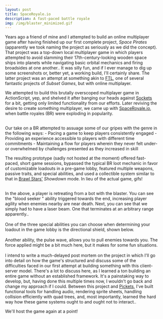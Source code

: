 ```yaml
---
layout: post
title: SpaceRoyale.io
description: A fast-paced battle royale
img: /img/blaster_minimized.gif
---
```


Years ago a friend of mine and I attempted to build an online multiplayer game after having finished up our first complete project, *Space Pirates* (apparently we took naming the project as seriously as we did the concept). That project was a top-down local multiplayer game in which players attempted to avoid slamming their 17th-century-looking wooden space ships into planets while navigating basic orbital mechanics and firing broadsides at one another.. It was silly fun, and if I ever manage to dig up some screenshots or, better yet, a working build, I'll certainly share. The latter project was an attempt at something akin to <a href="https://subsetgames.com/ftl.html">FTL</a>, one of several fantastic projects of *Subset Games*, but with online multiplayer.  

We attempted to build this brutally overscoped multiplayer game in ActionScript, yep, and shelved it after banging our heads against <a href="https://help.adobe.com/en_US/FlashPlatform/reference/actionscript/3/flash/net/Socket.html">Sockets</a> for a bit, getting only limited functionality from our efforts. Later reviving the desire to create something multiplayer, we came up with <a href="https://github.com/sjdodge123/spacepirates.io">SpaceRoyale.io</a>, when battle royales (BR) were exploding in popularity.  
<div style="text-align:center">
	<img class="two" src="{{ site.baseurl }}/img/spaceroyale_banner.png" alt="" title="SpaceRoyale.io"/>
</div>  
<br/>
Our take on a BR attempted to assuage some of our gripes with the genre in the following ways:  
- Pacing a game to keep players consistently engaged  
- Providing an experience accessible to players with different time commitments  
- Maintaining a flow for players wherein they never felt under- or overwhelmed by challenges presented as they increased in skill  

The resulting prototype (sadly not hosted at the moment) offered fast-paced, short game sessions, bypassed the typical BR loot mechanic in favor of customizable loadouts in a pre-game lobby, featured multiple weapons, passive traits, and special abilities, and used a collectible system similar to that in <a href="https://supercell.com/en/games/brawlstars/">Brawl Stars'</a> *Showdown* mode. In lieu of the actual game, gifs!
<div class="img_row" style="text-align:center">
	<img class="two" src="{{ site.baseurl }}/img/blaster.gif" alt="" title="Blaster action."/>
</div>
<br/>
In the above, a player is retreating from a bot with the blaster. You can see the "blood seeker	" ability triggered towards the end, increasing player agility when enemies nearby are near death. Next, you can see that we simply had to have a laser beam. One that terminates at an arbitrary range apparently..
<div class="img_row" style="text-align:center">
	<img class="two" src="{{ site.baseurl }}/img/particlebeam.gif" alt="" title="Particle beam!"/>
</div>
<br/>
One of the three special abilities you can choose when determining your loadout in the game lobby is the directional shield, shown below.
<div class="img_row" style="text-align:center">
	<img class="two" src="{{ site.baseurl }}/img/shield.gif" alt="" title="The directional shield ability."/>
</div>
<br/>
Another ability, the pulse wave, allows you to pull enemies towards you. The force applied might be a bit much here, but it makes for some fun situations.
<div class="img_row" style="text-align:center">
	<img class="two" src="{{ site.baseurl }}/img/pulsewave.gif" alt="" title="The pulse ability."/>
</div>
<br/>
I intend to write a much-delayed post mortem on the project in which I'll go into detail on how the game's structured and discuss some of the difficulties faced in our first attempt at building something with this client-server model. There's a lot to discuss here, as I learned a ton building an entire game without an established framework. It's a painstaking way to develop, but, having done this multiple times now, I wouldn't go back and change my approach if I could. Between this project and <a href="{{ site.baseurl }}/pickets">Pickets</a>, I've built functional tools for handling audio, rendering sprite sheets, handling collision efficiently with quad trees, and, most importantly, learned the hard way how these game systems ought to and ought not to interact..

 We'll host the game again at a point!
<br/><br/><br/>